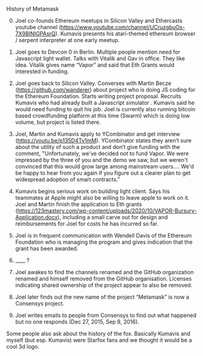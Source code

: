 History of Metamask

0. Joel co-founds Ethereum meetups in Silicon Valley and Ethercasts youtube channel (https://www.youtube.com/channel/UCruzgbuOs-7X9BINIGPAsrQ). Kumavis presents his atari-themed ethereum browser / serpent interpreter at one early meetup.

1.  Joel goes to Devcon 0 in Berlin. Multiple people mention need for Javascript light wallet. Talks with Vitalik and Gav in office. They like idea. Vitalik gives name “Vapor” and said that Eth Grants would interested in funding. 

2.  Joel goes back to Silicon Valley. Converses with Martin Becze (https://github.com/wanderer) about project who is doing JS coding for the Ethereum Foundation. Starts writing project proposal. Recruits Kumavis who had already built a Javascript simulator . Kumavis said he would need funding to quit his job. Joel is currently also running bitcoin based crowdfunding platform at this time (Swarm) which is doing low volume, but project is listed there.

3.  Joel, Martin and Kumavis apply to YCombinator and get interview (https://youtu.be/p135D4Tv1mM). YCombinator states they aren’t sure about the utility of such a product and don’t give funding with the comment, "Unfortunately, we've decided not to fund Vapor. We were impressed by the three of you and the demo we saw, but we weren't convinced that this would grow large among mainstream users.... We'd be happy to hear from you again if you figure out a clearer plan to get widespread adoption of smart contracts."

4.  Kumavis begins serious work on building light client. Says his teammates at Apple might also be willing to leave apple to work on it. Joel and Martin finish the application to Eth grants (https://123mastery.com/wp-content/uploads/2020/10/VAPOR-Bursury-Application.docx), including a small carve out for design and reimbursements for Joel for costs he has incurred so far.

5.  Joel is in frequent communication with Wendell Davis of the Ethereum Foundation who is managing the program and gives indication that the grant has been awarded.
   
6.  ____ ?
    
7. Joel awakes to find the channels renamed and the GitHub organization renamed and himself removed from the GitHub organisation. Licenses indicating shared ownership of the project appear to also be removed. 
 
8. Joel later finds out the new name of the project “Metamask”  is now a Consensys project.

9. Joel writes emails to people from Consensys to find out what happened but no one responds (Dec 27, 2015, Sep 8, 2016). 


Some people also ask about the history of the fox. Basically Kumavis and myself (but esp. Kumavis) were Starfox fans and we thought it would be a cool 3d logo. 

